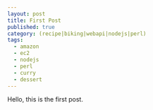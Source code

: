 ```yaml
---
layout: post
title: First Post
published: true
category: (recipe|biking|webapi|nodejs|perl)
tags:
  - amazon
  - ec2
  - nodejs
  - perl
  - curry
  - dessert
---
```

Hello, this is the first post.
